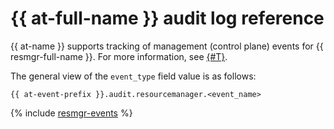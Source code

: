 # {{ at-full-name }} audit log reference

{{ at-name }} supports tracking of management (control plane) events for {{ resmgr-full-name }}. For more information, see [{#T}](../audit-trails/concepts/format.md).

The general view of the `event_type` field value is as follows:

```text
{{ at-event-prefix }}.audit.resourcemanager.<event_name>
```

{% include [resmgr-events](../_includes/audit-trails/events/resmgr-events.md) %}